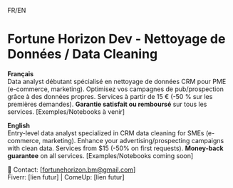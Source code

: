 FR/EN
# Fortune Horizon Dev - Nettoyage de Données / Data Cleaning

**Français**  
Data analyst débutant spécialisé en nettoyage de données CRM pour PME (e-commerce, marketing). Optimisez vos campagnes de pub/prospection grâce à des données propres. Services à partir de 15 € (-50 % sur les premières demandes). **Garantie satisfait ou remboursé** sur tous les services. [Exemples/Notebooks à venir]

**English**  
Entry-level data analyst specialized in CRM data cleaning for SMEs (e-commerce, marketing). Enhance your advertising/prospecting campaigns with clean data. Services from $15 (-50% on first requests). **Money-back guarantee** on all services. [Examples/Notebooks coming soon]

📧 Contact: [fortunehorizon.bm@gmail.com]  
Fiverr: [lien futur] | ComeUp: [lien futur]
